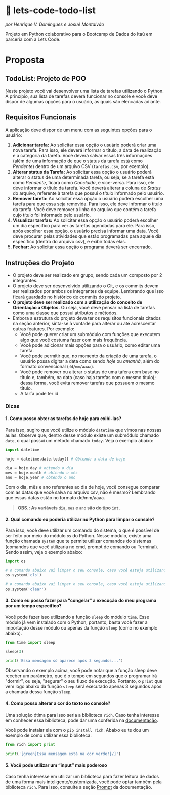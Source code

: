 # 🧾 lets-code-todo-list
*por Henrique V. Domingues e Josué Montalvão*

Projeto em Python colaborativo para o Bootcamp de Dados do Itaú em parceria com a Lets Code.

# Proposta

## TodoList: Projeto de POO

Neste projeto você vai desenvolver uma lista de tarefas utilizando o Python. À princípio, sua lista de tarefas deverá funcionar no console e você deve dispor de algumas opções para o usuário, as quais são elencadas adiante.

## Requisitos Funcionais

A aplicação deve dispor de um menu com as seguintes opções para o usuário:

1. **Adicionar tarefa:** Ao solicitar essa opção o usuário poderá criar uma nova tarefa. Para isso, ele deverá informar o título, a data de realização e a categoria da tarefa. Você deverá salvar essas três informações (além de uma informação de que o status da tarefa está como *Pendente*) dentro de um arquivo CSV (`tarefas.csv`, por exemplo).
2. **Alterar status da Tarefa:** Ao solicitar essa opção o usuário poderá alterar o status de uma determinada tarefa, ou seja, se a tarefa está como *Pendente*, ficará como *Concluída*, e vice-versa. Para isso, ele deve informar o título da tarefa. Você deverá alterar a coluna de *Status* do arquivo, referente à tarefa que possui o título informado pelo usuário.
3. **Remover tarefa:** Ao solicitar essa opção o usuário poderá escolher uma tarefa para que essa seja removida. Para isso, ele deve informar o título da tarefa. Você deve remover a linha do arquivo que contém a tarefa cujo título foi informado pelo usuário.
4. **Visualizar tarefas:** Ao solicitar essa opção o usuário poderá escolher um dia específico para ver as tarefas agendadas para ele. Para isso, após escolher essa opção, o usuário precisa informar uma data. Você deve procurar pelas atividades que estão programadas para aquele dia específico (dentro do arquivo csv), e exibir todas elas.
5. **Fechar:** Ao solicitar essa opção o programa deverá ser encerrado.

## Instruções do Projeto

- O projeto deve ser realizado em grupo, sendo cada um composto por 2 integrantes.
- O projeto deve ser desenvolvido utilizando o Git, e os commits devem ser realizados por ambos os integrantes da equipe. Lembrando que isso ficará guardado no histórico de commits do projeto.
- **O projeto deve ser realizado com a utilização do conceito de Orientação a Objetos.** Ou seja, você deve pensar na lista de tarefas como uma classe que possui atributos e métodos.
- Embora a estrutura do projeto deva ter os requisitos funcionais citados na seção anterior, sinta-se à vontade para alterar ou até acrescentar outras features. Por exemplo:
    - Você pode querer criar um submódulo com funções que executem algo que você costuma fazer com mais frequência.
    - Você pode adicionar mais opções para o usuário, como editar uma tarefa.
    - Você pode permitir que, no momento da criação de uma tarefa, o usuário possa digitar a data como sendo *hoje* ou *amanhã*, além do formato convencional (`dd/mm/aaaa`).
    - Você pode remover ou alterar o status de uma tafera com base no título e, também, na data (caso haja tarefas com o mesmo título); dessa forma, você evita remover tarefas que possuem o mesmo título.
    - A tarfa pode ter id

### **Dicas**

#### **1. Como posso obter as tarefas de hoje para exibi-las?**

Para isso, sugiro que você utilize o módulo `datetime` que vimos nas nossas aulas. Observe que, dentro desse módulo existe um submódulo chamado `date`, o qual possui um método chamado `today`. Veja o exemplo abaixo:

```python
import datetime

hoje = datetime.date.today() # Obtendo a data de hoje

dia = hoje.day # obtendo o dia
mes = hoje.month # obtendo o mês
ano = hoje.year # obtendo o ano
```

Com o dia, mês e ano referentes ao dia de hoje, você consegue comparar com as datas que você salva no arquivo csv, não é mesmo? Lembrando que essas datas estão no formato dd/mm/aaaa.

> **OBS.: As variáveis `dia`, `mes` e `ano` são do tipo `int`.**
> 

#### **2. Qual comando eu poderia utilizar no Python para limpar o console?**

Para isso, você deve utilizar um comando do sistema, o que é possível de ser feito por meio do módulo `os` do Python. Nesse módulo, existe uma função chamada `system` que te permite utilizar comandos do sistemas (comandos que você utilizaria no cmd, prompt de comando ou Terminal). Sendo assim, veja o exemplo abaixo:

```python
import os

# o comando abaixo vai limpar o seu console, caso você esteja utilizando o Windows
os.system('cls')

# o comando abaixo vai limpar o seu console, caso você esteja utilizando o Linux/Mac
os.system('clear')
```

#### **3. Como eu posso fazer para "congelar" a execução do meu programa por um tempo específico?**

Você pode fazer isso utilizando a função `sleep` do módulo `time`. Esse módulo já vem instalado com o Python, portanto, basta você fazer a importação desse módulo ou apenas da função `sleep` (como no exemplo abaixo).

```python
from time import sleep

sleep(3)

print('Essa mensagem só aparece após 3 segundos...')
```

Observando o exemplo acima, você pode notar que a função sleep deve receber um parâmetro, que é o tempo em segundos que o programar irá "dormir", ou seja, "segurar" o seu fluxo de execução. Portanto, o `print` que vem logo abaixo da função `sleep` será executado apenas 3 segundos após a chamada dessa função `sleep`.

#### **4. Como posso alterar a cor do texto no console?**

Uma solução ótima para isso seria a biblioteca `rich`. Caso tenha interesse em conhecer essa biblioteca, pode dar uma conferida na [documentação](https://rich.readthedocs.io/en/stable/introduction.html).

Você pode instalar ela com o `pip install rich`. Abaixo eu te dou um exemplo de como utilizar essa biblioteca:

```python
from rich import print

print('[green]Essa mensagem está na cor verde![/]')
```

#### 5. Você pode utilizar um “input” mais poderoso

Caso tenha interesse em utilizar um biblioteca para fazer leitura de dados de uma forma mais inteligente/customizada, você pode optar também pela biblioteca `rich`. Para isso, consulte a seção [Prompt](https://rich.readthedocs.io/en/stable/prompt.html) da documentação.
